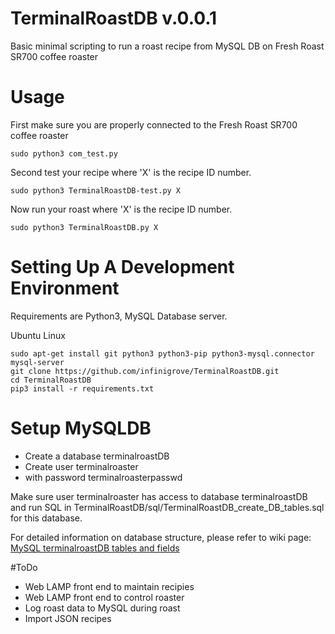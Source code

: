 # TerminalRoastDB v.0.0.1
Basic minimal scripting to run a roast recipe from MySQL DB on Fresh Roast SR700 coffee roaster

# Usage
First make sure you are properly connected to the Fresh Roast SR700 coffee roaster

    sudo python3 com_test.py

Second test your recipe where 'X' is the recipe ID number.

    sudo python3 TerminalRoastDB-test.py X

Now run your roast where 'X' is the recipe ID number.

    sudo python3 TerminalRoastDB.py X

# Setting Up A Development Environment

Requirements are Python3, MySQL Database server.

Ubuntu Linux

    sudo apt-get install git python3 python3-pip python3-mysql.connector mysql-server 
    git clone https://github.com/infinigrove/TerminalRoastDB.git
    cd TerminalRoastDB
    pip3 install -r requirements.txt
    
    
# Setup MySQLDB

- Create a database terminalroastDB
- Create user terminalroaster
- with password terminalroasterpasswd

Make sure user terminalroaster has access to database terminalroastDB and run SQL in TerminalRoastDB/sql/TerminalRoastDB_create_DB_tables.sql for this database.

For detailed information on database structure, please refer to wiki page: [MySQL terminalroastDB tables and fields](https://github.com/infinigrove/TerminalRoastDB/wiki)

#ToDo

- Web LAMP front end to maintain recipies
- Web LAMP front end to control roaster
- Log roast data to MySQL during roast
- Import JSON recipes
